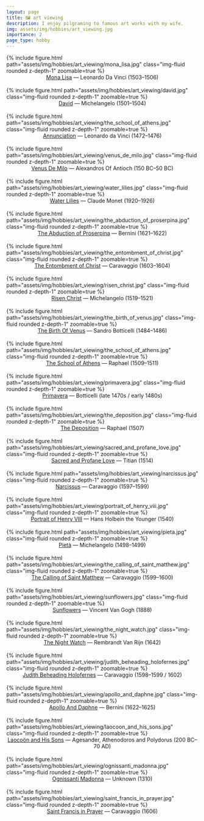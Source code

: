 ```yaml
---
layout: page
title: 🖼️ art viewing
description: I enjoy pilgraming to famous art works with my wife.
img: assets/img/hobbies/art_viewing.jpg
importance: 2
page_type: hobby
---
```


<div class="row mt-3">
    <div class="col-sm mt-3 mt-md-0">
        {% include figure.html path="assets/img/hobbies/art_viewing/mona_lisa.jpg" class="img-fluid rounded z-depth-1" zoomable=true %}
        <center><a href='https://en.wikipedia.org/wiki/Mona_Lisa'>Mona Lisa</a> — Leonardo Da Vinci (1503–1506)</center><br>
        {% include figure.html path="assets/img/hobbies/art_viewing/david.jpg" class="img-fluid rounded z-depth-1" zoomable=true %}
        <center><a href='https://en.wikipedia.org/wiki/David_(Michelangelo)'>David</a> — Michelangelo (1501–1504)</center><br>
        {% include figure.html path="assets/img/hobbies/art_viewing/the_school_of_athens.jpg" class="img-fluid rounded z-depth-1" zoomable=true %}
        <center><a href='https://en.wikipedia.org/wiki/Annunciation_(Leonardo)'>Annunciation</a> — Leonardo da Vinci (1472–1476)</center><br>
        {% include figure.html path="assets/img/hobbies/art_viewing/venus_de_milo.jpg" class="img-fluid rounded z-depth-1" zoomable=true %}
        <center><a href='https://en.wikipedia.org/wiki/Venus_de_Milo'>Venus De Milo</a> — Alexandros Of Antioch (150 BC–50 BC)</center><br>
        {% include figure.html path="assets/img/hobbies/art_viewing/water_lilies.jpg" class="img-fluid rounded z-depth-1" zoomable=true %}
        <center><a href='https://en.wikipedia.org/wiki/Water_Lilies_(Monet_series)'>Water Lilies</a> — Claude Monet (1920–1926)</center><br>
        {% include figure.html path="assets/img/hobbies/art_viewing/the_abduction_of_proserpina.jpg" class="img-fluid rounded z-depth-1" zoomable=true %}
        <center><a href='https://en.wikipedia.org/wiki/The_Rape_of_Proserpina'>The Abduction of Proserpina</a> — Bernini (1621–1622)</center><br>
        {% include figure.html path="assets/img/hobbies/art_viewing/the_entombment_of_christ.jpg" class="img-fluid rounded z-depth-1" zoomable=true %}
        <center><a href='https://en.wikipedia.org/wiki/The_Entombment_of_Christ_(Caravaggio)'>The Entombment of Christ</a> — Caravaggio  (1603–1604)</center><br>
        {% include figure.html path="assets/img/hobbies/art_viewing/risen_christ.jpg" class="img-fluid rounded z-depth-1" zoomable=true %}
        <center><a href='https://en.wikipedia.org/wiki/Risen_Christ_(Michelangelo,_Santa_Maria_sopra_Minerva)'>Risen Christ</a> — Michelangelo (1519–1521)</center><br>
    </div>
    <div class="col-sm mt-3 mt-md-0">
        {% include figure.html path="assets/img/hobbies/art_viewing/the_birth_of_venus.jpg" class="img-fluid rounded z-depth-1" zoomable=true %}
        <center><a href='https://en.wikipedia.org/wiki/The_Birth_of_Venus'>The Birth Of Venus</a> — Sandro Botticelli (1484–1486)</center><br>
        {% include figure.html path="assets/img/hobbies/art_viewing/the_school_of_athens.jpg" class="img-fluid rounded z-depth-1" zoomable=true %}
        <center><a href='https://en.wikipedia.org/wiki/The_School_of_Athens'>The School of Athens</a> — Raphael (1509–1511)</center><br>
        {% include figure.html path="assets/img/hobbies/art_viewing/primavera.jpg" class="img-fluid rounded z-depth-1" zoomable=true %}
        <center><a href='https://en.wikipedia.org/wiki/Primavera_(Botticelli)'>Primavera</a> — Botticelli (late 1470s / early 1480s)</center><br>
        {% include figure.html path="assets/img/hobbies/art_viewing/the_deposition.jpg" class="img-fluid rounded z-depth-1" zoomable=true %}
        <center><a href='https://en.wikipedia.org/wiki/The_Deposition_(Raphael)'>The Deposition</a> — Raphael (1507)</center><br>
        {% include figure.html path="assets/img/hobbies/art_viewing/sacred_and_profane_love.jpg" class="img-fluid rounded z-depth-1" zoomable=true %}
        <center><a href='https://en.wikipedia.org/wiki/Sacred_and_Profane_Love'>Sacred and Profane Love</a> — Titian (1514)</center><br>
        {% include figure.html path="assets/img/hobbies/art_viewing/narcissus.jpg" class="img-fluid rounded z-depth-1" zoomable=true %}
        <center><a href='https://en.wikipedia.org/wiki/Narcissus_(Caravaggio)'>Narcissus</a> — Caravaggio  (1597–1599)</center><br>
        {% include figure.html path="assets/img/hobbies/art_viewing/portrait_of_henry_viii.jpg" class="img-fluid rounded z-depth-1" zoomable=true %}
        <center><a href='https://en.wikipedia.org/wiki/Portrait_of_Henry_VIII'>Portrait of Henry VIII</a> — Hans Holbein the Younger (1540)</center><br>
        {% include figure.html path="assets/img/hobbies/art_viewing/pieta.jpg" class="img-fluid rounded z-depth-1" zoomable=true %}
        <center><a href='https://en.wikipedia.org/wiki/Piet%C3%A0'>Pietà</a> — Michelangelo (1498–1499)</center><br>
    </div>
    <div class="col-sm mt-3 mt-md-0">
        {% include figure.html path="assets/img/hobbies/art_viewing/the_calling_of_saint_matthew.jpg" class="img-fluid rounded z-depth-1" zoomable=true %}
        <center><a href='https://en.wikipedia.org/wiki/The_Calling_of_St_Matthew'>The Calling of Saint Matthew</a> — Caravaggio  (1599–1600)</center><br>
        {% include figure.html path="assets/img/hobbies/art_viewing/sunflowers.jpg" class="img-fluid rounded z-depth-1" zoomable=true %}
        <center><a href='https://en.wikipedia.org/wiki/Sunflowers_(Van_Gogh_series)'>Sunflowers</a> — Vincent Van Gogh (1888)</center><br>
        {% include figure.html path="assets/img/hobbies/art_viewing/the_night_watch.jpg" class="img-fluid rounded z-depth-1" zoomable=true %}
        <center><a href='https://en.wikipedia.org/wiki/The_Night_Watch'>The Night Watch</a> — Rembrandt Van Rijn (1642)</center><br>
        {% include figure.html path="assets/img/hobbies/art_viewing/judith_beheading_holofernes.jpg" class="img-fluid rounded z-depth-1" zoomable=true %}
        <center><a href='https://en.wikipedia.org/wiki/Judith_Beheading_Holofernes_(Caravaggio)'>Judith Beheading Holofernes</a> — Caravaggio (1598–1599 / 1602)</center><br>
        {% include figure.html path="assets/img/hobbies/art_viewing/apollo_and_daphne.jpg" class="img-fluid rounded z-depth-1" zoomable=true %}
        <center><a href='https://en.wikipedia.org/wiki/Apollo_and_Daphne_(Bernini)'>Apollo And Daphne</a> — Bernini (1622–1625)</center><br>
        {% include figure.html path="assets/img/hobbies/art_viewing/laocoon_and_his_sons.jpg" class="img-fluid rounded z-depth-1" zoomable=true %}
        <center><a href='https://en.wikipedia.org/wiki/Laoco%C3%B6n_and_His_Sons'>Laocoön and His Sons</a> — Agesander, Athenodoros and Polydorus (200 BC–70 AD)</center><br>
        {% include figure.html path="assets/img/hobbies/art_viewing/ognissanti_madonna.jpg" class="img-fluid rounded z-depth-1" zoomable=true %}
        <center><a href='https://en.wikipedia.org/wiki/Ognissanti_Madonna'>Ognissanti Madonna</a> — Unknown (1310)</center><br>
        {% include figure.html path="assets/img/hobbies/art_viewing/saint_francis_in_prayer.jpg" class="img-fluid rounded z-depth-1" zoomable=true %}
        <center><a href='https://en.wikipedia.org/wiki/Saint_Francis_in_Prayer_(Caravaggio)'>Saint Francis in Prayer</a> — Caravaggio (1606)</center><br>
    </div>
</div>
